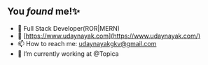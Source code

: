 ## You _found_ me!✨

- 💼 Full Stack Developer(ROR|MERN)
- 🔗 [https://www.udaynayak.com](https://www.udaynayak.com/)
- 📫 How to reach me: udaynayakgkv@gmail.com
- 🌱 I’m currently working at @Topica

<!--
**its-mXc/its-mXc** is a ✨ _special_ ✨ repository because its `README.md` (this file) appears on your GitHub profile.

Here are some ideas to get you started:

- 🔭 I’m currently working on ...
- 🌱 I’m currently learning ...
- 👯 I’m looking to collaborate on ...
- 🤔 I’m looking for help with ...
- 💬 Ask me about ...
- 📫 How to reach me: ...
- 😄 Pronouns: ...
- ⚡ Fun fact: ...
-->
